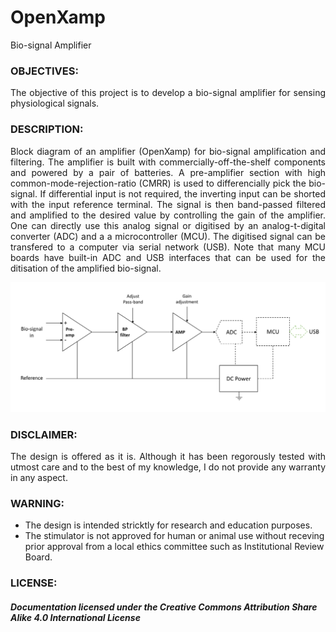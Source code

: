 # OpenXamp
Bio-signal Amplifier

### OBJECTIVES:
<P align="justify"> The objective of this project is to develop a bio-signal amplifier for sensing physiological signals.

### DESCRIPTION:
<P align="justify"> Block diagram of an amplifier (OpenXamp) for bio-signal amplification and filtering. The amplifier is built with commercially-off-the-shelf components and powered by a pair of batteries. A pre-amplifier section with high common-mode-rejection-ratio (CMRR) is used to differencially pick the bio-signal. If differential input is not required, the inverting input can be shorted with the input reference terminal. The signal is then band-passed filtered and amplified to the desired value by controlling the gain of the amplifier. One can directly use this analog signal or digitised by an analog-t-digital converter (ADC) and a a microcontroller (MCU). The digitised signal can be transfered to a computer via serial network (USB). Note that many MCU boards have built-in ADC and USB interfaces that can be used for the ditisation of the amplified bio-signal. 

![Block-Diagram](https://github.com/MonzurulAlam/OpenXamp/blob/main/BlockDiagram.png)

### DISCLAIMER:
<P align="justify"> The design is offered as it is. Although it has been regorously tested with utmost care and to the best of my knowledge, I do not provide any warranty in any aspect.

### WARNING:
- The design is intended stricktly for research and education purposes.
- The stimulator is not approved for human or animal use without receving prior approval from a local ethics committee such as Institutional Review Board.

### LICENSE:
##### Documentation licensed under the Creative Commons Attribution Share Alike 4.0 International License
